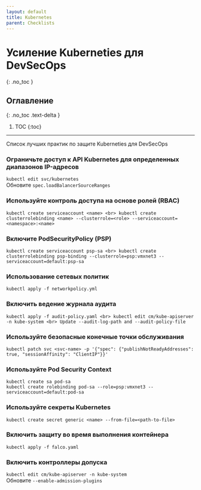 ```yaml
---
layout: default
title: Kubernetes
parent: Checklists
---
```


# Усиление Kuberneties для DevSecOps
{: .no_toc }

## Оглавление
{: .no_toc .text-delta }

1. TOC
{:toc}

---

<span class="d-inline-block p-2 mr-1 v-align-middle bg-green-000"></span>Список лучших практик по защите Kuberneties для DevSecOps


### Ограничьте доступ к API Kubernetes для определенных диапазонов IP-адресов



`kubectl edit svc/kubernetes` <br> Обновите `spec.loadBalancerSourceRanges`



### Используйте контроль доступа на основе ролей (RBAC)


```
kubectl create serviceaccount <name> <br> kubectl create clusterrolebinding <name> --clusterrole=<role> --serviceaccount=<namespace>:<name>
```


### Включите PodSecurityPolicy (PSP)	

```
kubectl create serviceaccount psp-sa <br> kubectl create clusterrolebinding psp-binding --clusterrole=psp:vmxnet3 --serviceaccount=default:psp-sa
```


### Использование сетевых политик


```
kubectl apply -f networkpolicy.yml
```

### Включить ведение журнала аудита

```
kubectl apply -f audit-policy.yaml <br> kubectl edit cm/kube-apiserver -n kube-system <br> Update --audit-log-path and --audit-policy-file
```

### Используйте безопасные конечные точки обслуживания	


```
kubectl patch svc <svc-name> -p '{"spec": {"publishNotReadyAddresses": true, "sessionAffinity": "ClientIP"}}'
```


### Используйте Pod Security Context



`kubectl create sa pod-sa` <br> `kubectl create rolebinding pod-sa --role=psp:vmxnet3 --serviceaccount=default:pod-sa`



### Используйте секреты Kubernetes	

```
kubectl create secret generic <name> --from-file=<path-to-file>
```



### Включить защиту во время выполнения контейнера	

```
kubectl apply -f falco.yaml
```



### Включить контроллеры допуска	


`kubectl edit cm/kube-apiserver -n kube-system` <br> Обновите `--enable-admission-plugins`




